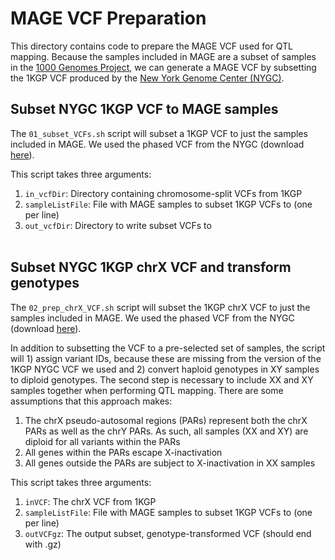 # MAGE VCF Preparation

This directory contains code to prepare the MAGE VCF used for QTL mapping. Because the samples included in MAGE are a subset of samples in the [1000 Genomes Project](https://doi.org/10.1038/nature15393), we can generate a MAGE VCF by subsetting the 1KGP VCF produced by the [New York Genome Center (NYGC)](https://doi.org/10.1016/j.cell.2022.08.004).

## Subset NYGC 1KGP VCF to MAGE samples

The `01_subset_VCFs.sh` script will subset a 1KGP VCF to just the samples included in MAGE. We used the phased VCF from the NYGC (download [here](http://ftp.1000genomes.ebi.ac.uk/vol1/ftp/data_collections/1000G_2504_high_coverage/working/20201028_3202_phased/)).

This script takes three arguments:
1. `in_vcfDir`: Directory containing chromosome-split VCFs from 1KGP
2. `sampleListFile`: File with MAGE samples to subset 1KGP VCFs to (one per line)
3. `out_vcfDir`: Directory to write subset VCFs to
<br><br>

## Subset NYGC 1KGP chrX VCF and transform genotypes

The `02_prep_chrX_VCF.sh` script will subset the 1KGP chrX VCF to just the samples included in MAGE. We used the phased VCF from the NYGC (download [here](http://ftp.1000genomes.ebi.ac.uk/vol1/ftp/data_collections/1000G_2504_high_coverage/working/20201028_3202_phased/)).

In addition to subsetting the VCF to a pre-selected set of samples, the script will 1) assign variant IDs, because these are missing from the version of the 1KGP NYGC VCF we used and 2) convert haploid genotypes in XY samples to diploid genotypes. The second step is necessary to include XX and XY samples together when performing QTL mapping. There are some assumptions that this approach makes:
1. The chrX pseudo-autosomal regions (PARs) represent both the chrX PARs as well as the chrY PARs. As such, all samples (XX and XY) are diploid for all variants within the PARs
2. All genes within the PARs escape X-inactivation
3. All genes outside the PARs are subject to X-inactivation in XX samples

This script takes three arguments:
1. `inVCF`: The chrX VCF from 1KGP
2. `sampleListFile`: File with MAGE samples to subset 1KGP VCFs to (one per line)
3. `outVCFgz`: The output subset, genotype-transformed VCF (should end with .gz)
<br><br>
